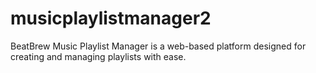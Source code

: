 # musicplaylistmanager2
BeatBrew Music Playlist Manager is a web-based platform designed for creating and managing playlists with ease. 

